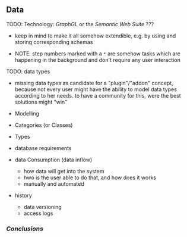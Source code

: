 ## Data



TODO: Technology: *GraphGL* or the *Semantic Web Suite* ???

+   keep in mind to make it all somehow extendible, e.g. by using and storing 
    corresponding schemas


+   NOTE: step numbers marked with a `*` are somehow tasks which are happening in the background 
    and don't require any user interaction
    
TODO: data types
+   missing data types as candidate for a "plugin"/"addon" concept, because not every user might 
have the ability to model data types according to her needs. to have a community for this, were the
best solutions might "win"

+   Modelling
+   Categories (or Classes)
+   Types

+   database requirements

+   data Consumption (data inflow)
    -   how data will get into the system
    -   hwo is the user able to do that, and how does it works
    -   manually and automated

+   history
    -   data versioning
    -   access logs



### *Conclusions*
